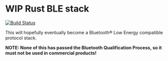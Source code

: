 # WIP Rust BLE stack

[![Build Status](https://travis-ci.org/jonas-schievink/rubble.svg?branch=master)](https://travis-ci.org/jonas-schievink/rubble)

This will hopefully eventually become a Bluetooth® Low Energy compatible
protocol stack.

**NOTE: None of this has passed the Bluetooth Qualification Process, so it must
not be used in commercial products!**
